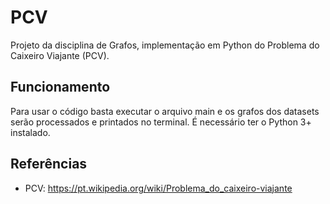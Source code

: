 # PCV
Projeto da disciplina de Grafos, implementação em Python do Problema do Caixeiro Viajante (PCV).

## Funcionamento
Para usar o código basta executar o arquivo main e os grafos dos datasets serão processados e printados no terminal. É necessário ter o Python 3+ instalado.

## Referências
- PCV: https://pt.wikipedia.org/wiki/Problema_do_caixeiro-viajante

